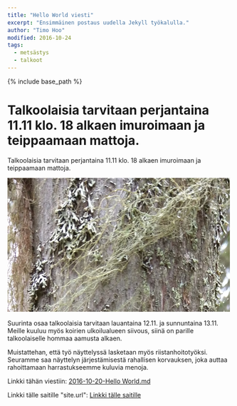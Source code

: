 ```yaml
---
title: "Hello World viesti"
excerpt: "Ensimmäinen postaus uudella Jekyll työkalulla."
author: "Timo Hoo"
modified: 2016-10-24
tags:
  - metsästys
  - talkoot
---
```


{% include base_path %}

# Talkoolaisia tarvitaan perjantaina 11.11 klo. 18 alkaen imuroimaan ja teippaamaan mattoja.

Talkoolaisia tarvitaan perjantaina 11.11 klo. 18 alkaen imuroimaan ja teippaamaan mattoja.

![kuva](/images/Puu_500_300.png)

Suurinta osaa talkoolaisia tarvitaan lauantaina 12.11. ja sunnuntaina 13.11. Meille kuuluu myös koirien ulkoilualueen siivous, siinä on parille talkoolaiselle hommaa aamusta alkaen.

Muistattehan, että työ näyttelyssä lasketaan myös riistanhoitotyöksi. Seuramme saa näyttelyn järjestämisestä rahallisen korvauksen, joka auttaa rahoittamaan harrastukseemme kuluvia menoja.

Linkki tähän viestiin: [2016-10-20-Hello World.md]({{post.url}})

Linkki tälle saitille "site.url": [Linkki tälle saitille]({{site.url}})
